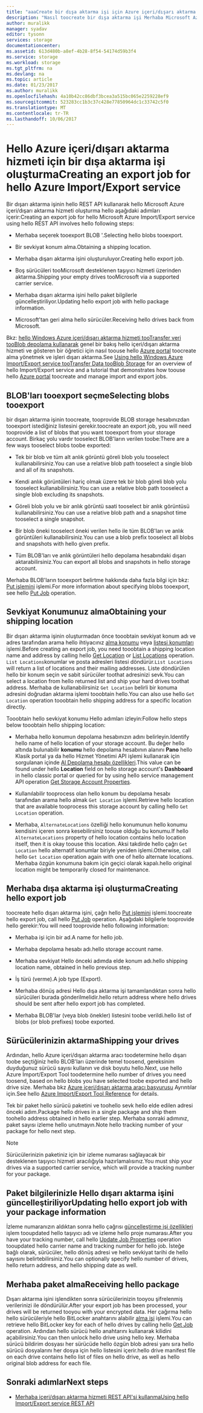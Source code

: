 ```yaml
---
title: "aaaCreate bir dışa aktarma işi için Azure içeri/dışarı aktarma | Microsoft Docs"
description: "Nasıl toocreate bir dışa aktarma işi Merhaba Microsoft Azure içeri/dışarı aktarma hizmeti hakkında bilgi edinin."
author: muralikk
manager: syadav
editor: tysonn
services: storage
documentationcenter: 
ms.assetid: 613d480b-a8ef-4b28-8f54-54174d59b3f4
ms.service: storage
ms.workload: storage
ms.tgt_pltfrm: na
ms.devlang: na
ms.topic: article
ms.date: 01/23/2017
ms.author: muralikk
ms.openlocfilehash: 4a10b42cc86dbf3bcea3a515bc065e2259228ef9
ms.sourcegitcommit: 523283cc1b3c37c428e77850964dc1c33742c5f0
ms.translationtype: MT
ms.contentlocale: tr-TR
ms.lasthandoff: 10/06/2017
---
```

# <a name="creating-an-export-job-for-hello-azure-importexport-service"></a><span data-ttu-id="4aad6-103">Hello Azure içeri/dışarı aktarma hizmeti için bir dışa aktarma işi oluşturma</span><span class="sxs-lookup"><span data-stu-id="4aad6-103">Creating an export job for hello Azure Import/Export service</span></span>
<span data-ttu-id="4aad6-104">Bir dışarı aktarma işinin hello REST API kullanarak hello Microsoft Azure içeri/dışarı aktarma hizmeti oluşturma hello aşağıdaki adımları içerir:</span><span class="sxs-lookup"><span data-stu-id="4aad6-104">Creating an export job for hello Microsoft Azure Import/Export service using hello REST API involves hello following steps:</span></span>

-   <span data-ttu-id="4aad6-105">Merhaba seçerek tooexport BLOB '.</span><span class="sxs-lookup"><span data-stu-id="4aad6-105">Selecting hello blobs tooexport.</span></span>

-   <span data-ttu-id="4aad6-106">Bir sevkiyat konum alma.</span><span class="sxs-lookup"><span data-stu-id="4aad6-106">Obtaining a shipping location.</span></span>

-   <span data-ttu-id="4aad6-107">Merhaba dışarı aktarma işini oluşturuluyor.</span><span class="sxs-lookup"><span data-stu-id="4aad6-107">Creating hello export job.</span></span>

-   <span data-ttu-id="4aad6-108">Boş sürücüleri tooMicrosoft desteklenen taşıyıcı hizmeti üzerinden aktarma.</span><span class="sxs-lookup"><span data-stu-id="4aad6-108">Shipping your empty drives tooMicrosoft via a supported carrier service.</span></span>

-   <span data-ttu-id="4aad6-109">Merhaba dışarı aktarma işini hello paket bilgilerle güncelleştiriliyor.</span><span class="sxs-lookup"><span data-stu-id="4aad6-109">Updating hello export job with hello package information.</span></span>

-   <span data-ttu-id="4aad6-110">Microsoft'tan geri alma hello sürücüler.</span><span class="sxs-lookup"><span data-stu-id="4aad6-110">Receiving hello drives back from Microsoft.</span></span>

 <span data-ttu-id="4aad6-111">Bkz: [hello Windows Azure içeri/dışarı aktarma hizmeti tooTransfer veri tooBlob depolama kullanarak](storage-import-export-service.md) genel bir bakış hello içeri/dışarı aktarma hizmeti ve gösteren bir öğretici için nasıl toouse hello [Azure portal](https://portal.azure.com/) toocreate alma yönetmek ve işleri dışarı aktarma.</span><span class="sxs-lookup"><span data-stu-id="4aad6-111">See [Using hello Windows Azure Import/Export service tooTransfer Data tooBlob Storage](storage-import-export-service.md) for an overview of hello Import/Export service and a tutorial that demonstrates how toouse hello [Azure portal](https://portal.azure.com/) toocreate and manage import and export jobs.</span></span>

## <a name="selecting-blobs-tooexport"></a><span data-ttu-id="4aad6-112">BLOB'ları tooexport seçme</span><span class="sxs-lookup"><span data-stu-id="4aad6-112">Selecting blobs tooexport</span></span>
 <span data-ttu-id="4aad6-113">bir dışarı aktarma işinin toocreate, tooprovide BLOB storage hesabınızdan tooexport istediğiniz listesini gerekir.</span><span class="sxs-lookup"><span data-stu-id="4aad6-113">toocreate an export job, you will need tooprovide a list of blobs that you want tooexport from your storage account.</span></span> <span data-ttu-id="4aad6-114">Birkaç yolu vardır tooselect BLOB'ların verilen toobe:</span><span class="sxs-lookup"><span data-stu-id="4aad6-114">There are a few ways tooselect blobs toobe exported:</span></span>

-   <span data-ttu-id="4aad6-115">Tek bir blob ve tüm alt anlık görüntü göreli blob yolu tooselect kullanabilirsiniz.</span><span class="sxs-lookup"><span data-stu-id="4aad6-115">You can use a relative blob path tooselect a single blob and all of its snapshots.</span></span>

-   <span data-ttu-id="4aad6-116">Kendi anlık görüntüleri hariç olmak üzere tek bir blob göreli blob yolu tooselect kullanabilirsiniz.</span><span class="sxs-lookup"><span data-stu-id="4aad6-116">You can use a relative blob path tooselect a single blob excluding its snapshots.</span></span>

-   <span data-ttu-id="4aad6-117">Göreli blob yolu ve bir anlık görüntü saati tooselect bir anlık görüntüsü kullanabilirsiniz.</span><span class="sxs-lookup"><span data-stu-id="4aad6-117">You can use a relative blob path and a snapshot time tooselect a single snapshot.</span></span>

-   <span data-ttu-id="4aad6-118">Bir blob öneki tooselect öneki verilen hello ile tüm BLOB'ları ve anlık görüntüleri kullanabilirsiniz.</span><span class="sxs-lookup"><span data-stu-id="4aad6-118">You can use a blob prefix tooselect all blobs and snapshots with hello given prefix.</span></span>

-   <span data-ttu-id="4aad6-119">Tüm BLOB'ları ve anlık görüntüleri hello depolama hesabındaki dışarı aktarabilirsiniz.</span><span class="sxs-lookup"><span data-stu-id="4aad6-119">You can export all blobs and snapshots in hello storage account.</span></span>

 <span data-ttu-id="4aad6-120">Merhaba BLOB'ların tooexport belirtme hakkında daha fazla bilgi için bkz: [Put işlemini](/rest/api/storageimportexport/jobs#Jobs_CreateOrUpdate) işlemi.</span><span class="sxs-lookup"><span data-stu-id="4aad6-120">For more information about specifying blobs tooexport, see hello [Put Job](/rest/api/storageimportexport/jobs#Jobs_CreateOrUpdate) operation.</span></span>

## <a name="obtaining-your-shipping-location"></a><span data-ttu-id="4aad6-121">Sevkiyat Konumunuz alma</span><span class="sxs-lookup"><span data-stu-id="4aad6-121">Obtaining your shipping location</span></span>
<span data-ttu-id="4aad6-122">Bir dışarı aktarma işinin oluşturmadan önce tooobtain sevkiyat konum adı ve adres tarafından arama hello ihtiyacınız [alma konumu](https://portal.azure.com) veya [listesi konumları](/rest/api/storageimportexport/listlocations) işlemi.</span><span class="sxs-lookup"><span data-stu-id="4aad6-122">Before creating an export job, you need tooobtain a shipping location name and address by calling hello [Get Location](https://portal.azure.com) or [List Locations](/rest/api/storageimportexport/listlocations) operation.</span></span> <span data-ttu-id="4aad6-123">`List Locations`konumlar ve posta adresleri listesi döndürür.</span><span class="sxs-lookup"><span data-stu-id="4aad6-123">`List Locations` will return a list of locations and their mailing addresses.</span></span> <span data-ttu-id="4aad6-124">Liste döndürülen hello bir konum seçin ve sabit sürücüler toothat adresinizi sevk.</span><span class="sxs-lookup"><span data-stu-id="4aad6-124">You can select a location from hello returned list and ship your hard drives toothat address.</span></span> <span data-ttu-id="4aad6-125">Merhaba de kullanabilirsiniz `Get Location` belirli bir konuma adresini doğrudan aktarma işlemi tooobtain hello.</span><span class="sxs-lookup"><span data-stu-id="4aad6-125">You can also use hello `Get Location` operation tooobtain hello shipping address for a specific location directly.</span></span>

<span data-ttu-id="4aad6-126">Tooobtain hello sevkiyat konumu Hello adımları izleyin:</span><span class="sxs-lookup"><span data-stu-id="4aad6-126">Follow hello steps below tooobtain hello shipping location:</span></span>

-   <span data-ttu-id="4aad6-127">Merhaba hello konumun depolama hesabınızın adını belirleyin.</span><span class="sxs-lookup"><span data-stu-id="4aad6-127">Identify hello name of hello location of your storage account.</span></span> <span data-ttu-id="4aad6-128">Bu değer hello altında bulunabilir **konumu** hello depolama hesabının alanını **Pano** hello Klasik portal ya da hello Hizmet Yönetimi API işlemi kullanarak için sorgulanan içinde [Al Depolama hesabı özellikleri](/rest/api/storagerp/storageaccounts#StorageAccounts_GetProperties).</span><span class="sxs-lookup"><span data-stu-id="4aad6-128">This value can be found under hello **Location** field on hello storage account's **Dashboard** in hello classic portal or queried for by using hello service management API operation [Get Storage Account Properties](/rest/api/storagerp/storageaccounts#StorageAccounts_GetProperties).</span></span>

-   <span data-ttu-id="4aad6-129">Kullanılabilir tooprocess olan hello konum bu depolama hesabı tarafından arama hello almak `Get Location` işlemi.</span><span class="sxs-lookup"><span data-stu-id="4aad6-129">Retrieve hello location that are available tooprocess this storage account by calling hello `Get Location` operation.</span></span>

-   <span data-ttu-id="4aad6-130">Merhaba, `AlternateLocations` özelliği hello konumunun hello konumu kendisini içeren sonra kesebilirsiniz toouse olduğu bu konumu.</span><span class="sxs-lookup"><span data-stu-id="4aad6-130">If hello `AlternateLocations` property of hello location contains hello location itself, then it is okay toouse this location.</span></span> <span data-ttu-id="4aad6-131">Aksi takdirde hello çağrı `Get Location` hello alternatif konumlar biriyle yeniden işlemi.</span><span class="sxs-lookup"><span data-stu-id="4aad6-131">Otherwise, call hello `Get Location` operation again with one of hello alternate locations.</span></span> <span data-ttu-id="4aad6-132">Merhaba özgün konumuna bakım için geçici olarak kapalı.</span><span class="sxs-lookup"><span data-stu-id="4aad6-132">hello original location might be temporarily closed for maintenance.</span></span>

## <a name="creating-hello-export-job"></a><span data-ttu-id="4aad6-133">Merhaba dışa aktarma işi oluşturma</span><span class="sxs-lookup"><span data-stu-id="4aad6-133">Creating hello export job</span></span>
 <span data-ttu-id="4aad6-134">toocreate hello dışarı aktarma işini, çağrı hello [Put işlemini](/rest/api/storageimportexport/jobs#Jobs_CreateOrUpdate) işlemi.</span><span class="sxs-lookup"><span data-stu-id="4aad6-134">toocreate hello export job, call hello [Put Job](/rest/api/storageimportexport/jobs#Jobs_CreateOrUpdate) operation.</span></span> <span data-ttu-id="4aad6-135">Aşağıdaki bilgilerle tooprovide hello gerekir:</span><span class="sxs-lookup"><span data-stu-id="4aad6-135">You will need tooprovide hello following information:</span></span>

-   <span data-ttu-id="4aad6-136">Merhaba işi için bir ad.</span><span class="sxs-lookup"><span data-stu-id="4aad6-136">A name for hello job.</span></span>

-   <span data-ttu-id="4aad6-137">Merhaba depolama hesabı adı.</span><span class="sxs-lookup"><span data-stu-id="4aad6-137">hello storage account name.</span></span>

-   <span data-ttu-id="4aad6-138">Merhaba sevkiyat Hello önceki adımda elde konum adı.</span><span class="sxs-lookup"><span data-stu-id="4aad6-138">hello shipping location name, obtained in hello previous step.</span></span>

-   <span data-ttu-id="4aad6-139">İş türü (verme).</span><span class="sxs-lookup"><span data-stu-id="4aad6-139">A job type (Export).</span></span>

-   <span data-ttu-id="4aad6-140">Merhaba dönüş adresi Hello dışa aktarma işi tamamlandıktan sonra hello sürücüleri burada gönderilmelidir.</span><span class="sxs-lookup"><span data-stu-id="4aad6-140">hello return address where hello drives should be sent after hello export job has completed.</span></span>

-   <span data-ttu-id="4aad6-141">Merhaba BLOB'lar (veya blob önekler) listesini toobe verildi.</span><span class="sxs-lookup"><span data-stu-id="4aad6-141">hello list of blobs (or blob prefixes) toobe exported.</span></span>

## <a name="shipping-your-drives"></a><span data-ttu-id="4aad6-142">Sürücülerinizin aktarma</span><span class="sxs-lookup"><span data-stu-id="4aad6-142">Shipping your drives</span></span>
 <span data-ttu-id="4aad6-143">Ardından, hello Azure içeri/dışarı aktarma aracı toodetermine hello dışarı toobe seçtiğiniz hello BLOB'ları üzerinde temel toosend, gereksinim duyduğunuz sürücü sayısı kullanın ve disk boyutu hello.</span><span class="sxs-lookup"><span data-stu-id="4aad6-143">Next, use hello Azure Import/Export Tool toodetermine hello number of drives you need toosend, based on hello blobs you have selected toobe exported and hello drive size.</span></span> <span data-ttu-id="4aad6-144">Merhaba bkz [Azure içeri/dışarı aktarma aracı başvurusu](storage-import-export-tool-how-to-v1.md) Ayrıntılar için.</span><span class="sxs-lookup"><span data-stu-id="4aad6-144">See hello [Azure Import/Export Tool Reference](storage-import-export-tool-how-to-v1.md) for details.</span></span>

 <span data-ttu-id="4aad6-145">Tek bir paket hello sürücü paketini ve toohello sevk hello elde edilen adresi önceki adım.</span><span class="sxs-lookup"><span data-stu-id="4aad6-145">Package hello drives in a single package and ship them toohello address obtained in hello earlier step.</span></span> <span data-ttu-id="4aad6-146">Merhaba sonraki adımınız, paket sayısı izleme hello unutmayın.</span><span class="sxs-lookup"><span data-stu-id="4aad6-146">Note hello tracking number of your package for hello next step.</span></span>

> [!NOTE]
>  <span data-ttu-id="4aad6-147">Sürücülerinizin paketiniz için bir izleme numarası sağlayacak bir desteklenen taşıyıcı hizmeti aracılığıyla hazırlamalısınız.</span><span class="sxs-lookup"><span data-stu-id="4aad6-147">You must ship your drives via a supported carrier service, which will provide a tracking number for your package.</span></span>

## <a name="updating-hello-export-job-with-your-package-information"></a><span data-ttu-id="4aad6-148">Paket bilgilerinizle Hello dışarı aktarma işini güncelleştiriliyor</span><span class="sxs-lookup"><span data-stu-id="4aad6-148">Updating hello export job with your package information</span></span>
 <span data-ttu-id="4aad6-149">İzleme numaranızın aldıktan sonra hello çağrısı [güncelleştirme işi özellikleri](/rest/api/storageimportexport/jobs#Jobs_Update) işlem tooupdated hello taşıyıcı adı ve izleme hello proje numarası.</span><span class="sxs-lookup"><span data-stu-id="4aad6-149">After you have your tracking number, call hello [Update Job Properties](/rest/api/storageimportexport/jobs#Jobs_Update) operation tooupdated hello carrier name and tracking number for hello job.</span></span> <span data-ttu-id="4aad6-150">İsteğe bağlı olarak, sürücüler, hello dönüş adresi ve hello sevkiyat tarihi de hello sayısını belirtebilirsiniz.</span><span class="sxs-lookup"><span data-stu-id="4aad6-150">You can optionally specify hello number of drives, hello return address, and hello shipping date as well.</span></span>

## <a name="receiving-hello-package"></a><span data-ttu-id="4aad6-151">Merhaba paket alma</span><span class="sxs-lookup"><span data-stu-id="4aad6-151">Receiving hello package</span></span>
 <span data-ttu-id="4aad6-152">Dışarı aktarma işini işlendikten sonra sürücülerinizin tooyou şifrelenmiş verilerinizi ile döndürülür.</span><span class="sxs-lookup"><span data-stu-id="4aad6-152">After your export job has been processed, your drives will be returned tooyou with your encrypted data.</span></span> <span data-ttu-id="4aad6-153">Her çağırma hello hello sürücüleriyle hello BitLocker anahtarını alabilir [alma işi](/rest/api/storageimportexport/jobs#Jobs_Get) işlemi.</span><span class="sxs-lookup"><span data-stu-id="4aad6-153">You can retrieve hello BitLocker key for each of hello drives by calling hello [Get Job](/rest/api/storageimportexport/jobs#Jobs_Get) operation.</span></span> <span data-ttu-id="4aad6-154">Ardından hello sürücü hello anahtarını kullanarak kilidini açabilirsiniz.</span><span class="sxs-lookup"><span data-stu-id="4aad6-154">You can then unlock hello drive using hello key.</span></span> <span data-ttu-id="4aad6-155">Merhaba sürücü bildirim dosyası her sürücüde hello özgün blob adresi yanı sıra hello sürücü dosyalarını her dosya için hello listesini içerir.</span><span class="sxs-lookup"><span data-stu-id="4aad6-155">hello drive manifest file on each drive contains hello list of files on hello drive, as well as hello original blob address for each file.</span></span>

## <a name="next-steps"></a><span data-ttu-id="4aad6-156">Sonraki adımlar</span><span class="sxs-lookup"><span data-stu-id="4aad6-156">Next steps</span></span>

* [<span data-ttu-id="4aad6-157">Merhaba içeri/dışarı aktarma hizmeti REST API'si kullanma</span><span class="sxs-lookup"><span data-stu-id="4aad6-157">Using hello Import/Export service REST API</span></span>](storage-import-export-using-the-rest-api.md)
